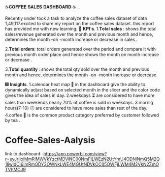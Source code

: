 ☕𝐂𝐎𝐅𝐅𝐄𝐄 𝐒𝐀𝐋𝐄𝐒 𝐃𝐀𝐒𝐇𝐁𝐎𝐀𝐑𝐃 ☕  ..

Recently under took a task to analyze the coffee sales dataset of data 1,49,117.excited to share my report on the coffee sales dataset. this report has provided me with new learning.
🎯 𝐊𝐏𝐈'𝐬.
1.𝐓𝐨𝐭𝐚𝐥 𝐬𝐚𝐥𝐞𝐬 : shows the total sales/revenue generated over the month and previous month and hence, determines the month -on -month increase or decrease in sales .

2.𝐓𝐨𝐭𝐚𝐥 𝐨𝐫𝐝𝐞𝐫𝐬: total orders generated over the period and compare it with previous month order place and hence shows the month on month increase or decrease .

3.𝐓𝐨𝐭𝐚𝐥 𝐪𝐮𝐚𝐧𝐭𝐢𝐭𝐲 : shows the total qty sold over the month and previous month and hence, determines the month -on -month increase or decrease.

🎆 𝐈𝐧𝐬𝐢𝐠𝐡𝐭𝐬.
1.calendar heat map 📆  in the dashboard give the ability to dynamically adjust based on selected month in the slicer and the color code gives the idea of sales in day.
2.weekdays ⏳ are considered to have more sales than weekends nearly 70% of coffee is sold in weekdays.
3.mornig hours(7-10) 🕖  are considered to have more sales than rest of the day.
4.coffee 🥤  is the common product category preferred by customer followed by tea .

# Coffee-Sales-Aalysis
link to dashboard -https://app.powerbi.com/view?r=eyJrIjoiMmRlMWVkYzctMDViNC00NmFlLWEzN2UtYmU4ODNlNmQ5M2Q1IiwidCI6ImRmODY3OWNkLWE4MGUtNDVkOC05OWFjLWM4M2VkN2ZmOTVhMCJ9
